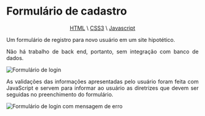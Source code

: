 # Formulário de cadastro

<div align= "justify">

<p align= center>
<a href="https://developer.mozilla.org/en-US/docs/Web/HTML">HTML</a> \ <a href="https://developer.mozilla.org/en-US/docs/Web/CSS">CSS3</a> \ <a href="https://www.javascript.com">Javascript</a></p>

<p>Um formulário de registro para novo usuário em um site hipotético. </p>

<p>Não há trabalho de back end, portanto, sem integração com banco de dados.<p>

![Formulário de login](https://live.staticflickr.com/65535/51818486479_726094fc34_k.jpg"/)

<p>As validações das informações apresentadas pelo usuário foram feita com JavaScript e servem para informar ao usuário as diretrizes que devem ser seguidas no preenchimento do formulário.</a>

![Formulário de login com mensagem de erro](https://live.staticflickr.com/65535/51818257343_e4ed293d03_k.jpg)

</div>





